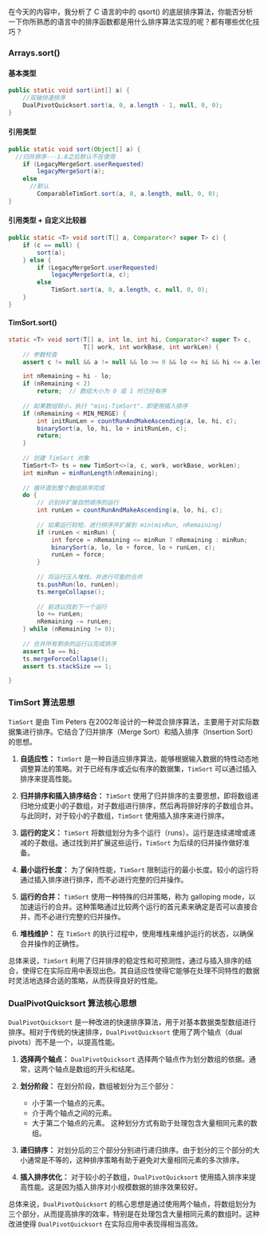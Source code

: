  在今天的内容中，我分析了 C 语言的中的 qsort() 的底层排序算法，你能否分析一下你所熟悉的语言中的排序函数都是用什么排序算法实现的呢？都有哪些优化技巧？



### Arrays.sort()

#### 基本类型

```java
public static void sort(int[] a) {
    //双轴快速排序
    DualPivotQuicksort.sort(a, 0, a.length - 1, null, 0, 0);
}
```



#### 引用类型

```java
public static void sort(Object[] a) {
  //归并排序---1.8之后默认不在使用
    if (LegacyMergeSort.userRequested)
        legacyMergeSort(a);
    else
      //默认
        ComparableTimSort.sort(a, 0, a.length, null, 0, 0);
}
```

#### 引用类型 + 自定义比较器

```java
public static <T> void sort(T[] a, Comparator<? super T> c) {
    if (c == null) {
        sort(a);
    } else {
        if (LegacyMergeSort.userRequested)
            legacyMergeSort(a, c);
        else
            TimSort.sort(a, 0, a.length, c, null, 0, 0);
    }
}
```

#### TimSort.sort()

```java
static <T> void sort(T[] a, int lo, int hi, Comparator<? super T> c,
                     T[] work, int workBase, int workLen) {
    // 参数检查
    assert c != null && a != null && lo >= 0 && lo <= hi && hi <= a.length;

    int nRemaining = hi - lo;
    if (nRemaining < 2)
        return;  // 数组大小为 0 或 1 时已经有序
    
    // 如果数组较小，执行 "mini-TimSort"，即使用插入排序
    if (nRemaining < MIN_MERGE) {
        int initRunLen = countRunAndMakeAscending(a, lo, hi, c);
        binarySort(a, lo, hi, lo + initRunLen, c);
        return;
    }
    
    // 创建 TimSort 对象
    TimSort<T> ts = new TimSort<>(a, c, work, workBase, workLen);
    int minRun = minRunLength(nRemaining);
    
    // 循环直到整个数组排序完成
    do {
        // 识别并扩展自然顺序的运行
        int runLen = countRunAndMakeAscending(a, lo, hi, c);
    
        // 如果运行较短，进行排序并扩展到 min(minRun, nRemaining)
        if (runLen < minRun) {
            int force = nRemaining <= minRun ? nRemaining : minRun;
            binarySort(a, lo, lo + force, lo + runLen, c);
            runLen = force;
        }
    
        // 将运行压入堆栈，并进行可能的合并
        ts.pushRun(lo, runLen);
        ts.mergeCollapse();
    
        // 前进以找到下一个运行
        lo += runLen;
        nRemaining -= runLen;
    } while (nRemaining != 0);
    
    // 合并所有剩余的运行以完成排序
    assert lo == hi;
    ts.mergeForceCollapse();
    assert ts.stackSize == 1;

}
```



### TimSort 算法思想

`TimSort` 是由 Tim Peters 在2002年设计的一种混合排序算法，主要用于对实际数据集进行排序。它结合了归并排序（Merge Sort）和插入排序（Insertion Sort）的思想。

1. **自适应性：** `TimSort` 是一种自适应排序算法，能够根据输入数据的特性动态地调整算法的策略。对于已经有序或近似有序的数据集，`TimSort` 可以通过插入排序来提高性能。

2. **归并排序和插入排序结合：** `TimSort` 使用了归并排序的主要思想，即将数组递归地分成更小的子数组，对子数组进行排序，然后再将排好序的子数组合并。与此同时，对于较小的子数组，`TimSort` 使用插入排序来进行排序。

3. **运行的定义：** `TimSort` 将数组划分为多个运行（runs）。运行是连续递增或递减的子数组。通过找到并扩展这些运行，`TimSort` 为后续的归并操作做好准备。

4. **最小运行长度：** 为了保持性能，`TimSort` 限制运行的最小长度。较小的运行将通过插入排序进行排序，而不必进行完整的归并操作。

5. **运行的合并：** `TimSort` 使用一种特殊的归并策略，称为 galloping mode，以加速运行的合并。这种策略通过比较两个运行的首元素来确定是否可以直接合并，而不必进行完整的归并操作。

6. **堆栈维护：** 在 `TimSort` 的执行过程中，使用堆栈来维护运行的状态，以确保合并操作的正确性。

总体来说，`TimSort` 利用了归并排序的稳定性和可预测性，通过与插入排序的结合，使得它在实际应用中表现出色。其自适应性使得它能够在处理不同特性的数据时灵活地选择合适的策略，从而获得良好的性能。





### DualPivotQuicksort 算法核心思想

`DualPivotQuicksort` 是一种改进的快速排序算法，用于对基本数据类型数组进行排序。相对于传统的快速排序，`DualPivotQuicksort` 使用了两个轴点（dual pivots）而不是一个，以提高性能。

1. **选择两个轴点：** `DualPivotQuicksort` 选择两个轴点作为划分数组的依据。通常，这两个轴点是数组的开头和结尾。

2. **划分阶段：** 在划分阶段，数组被划分为三个部分：
   - 小于第一个轴点的元素。
   - 介于两个轴点之间的元素。
   - 大于第二个轴点的元素。
   这种划分方式有助于处理包含大量相同元素的数组。

3. **递归排序：** 对划分后的三个部分分别进行递归排序。由于划分的三个部分的大小通常是不等的，这种排序策略有助于避免对大量相同元素的多次排序。

4. **插入排序优化：** 对于较小的子数组，`DualPivotQuicksort` 使用插入排序来提高性能。这是因为插入排序对小规模数据的排序效果较好。

总体来说，`DualPivotQuicksort` 的核心思想是通过使用两个轴点，将数组划分为三个部分，从而提高排序的效率，特别是在处理包含大量相同元素的数组时。这种改进使得 `DualPivotQuicksort` 在实际应用中表现得相当高效。